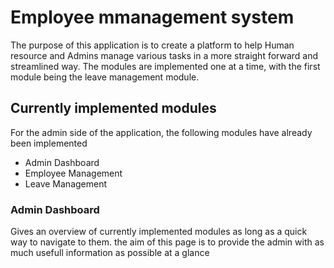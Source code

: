 # Employee mmanagement system
The purpose of this application is to create a platform to help Human resource and Admins manage various tasks in a more straight forward and streamlined way.
The modules are implemented one at a time, with the first module being the leave management module.

## Currently implemented modules
For the admin side of the application, the following modules have already been implemented
- Admin Dashboard
- Employee Management
- Leave Management

### Admin Dashboard
Gives an overview of currently implemented modules as long as a quick way to navigate to them. the aim of this page is to provide the admin with as much usefull information as possible at a glance
